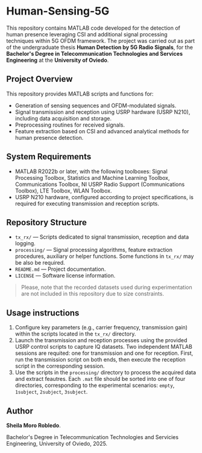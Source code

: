 # Human-Sensing-5G

This repository contains MATLAB code developed for the detection of human presence leveraging CSI and additional signal processing techniques within 5G OFDM framework. The project was carried out as part of the undergraduate thesis **Human Detection by 5G Radio Signals**, for the **Bachelor's Degree in Telecommunication Technologies and Services Engineering** at the **University of Oviedo**.

## Project Overview

This repository provides MATLAB scripts and functions for:
- Generation of sensing sequences and OFDM-modulated signals.
- Signal transmission and reception using USRP hardware (USRP N210), including data acquisition and storage.
- Preprocessing routines for received signals.
- Feature extraction based on CSI and advanced analytical methods for human presence detection.

## System Requirements

- MATLAB R2022b or later, with the following toolboxes: Signal Processing Toolbox, Statistics and Machine Learning Toolbox, Communications Toolbox, NI USRP Radio Support (Communications Toolbox), LTE Toolbox, WLAN Toolbox.
- USRP N210 hardware, configured according to project specifications, is required for executing transmission and reception scripts.

## Repository Structure

- `tx_rx/` — Scripts dedicated to signal transmission, reception and data logging.
- `processing/` — Signal processing algorithms, feature extraction procedures, auxiliary or helper functions. Some functions in `tx_rx/` may be also be required.
- `README.md` — Project documentation.
- `LICENSE` — Software license information.
  
> Please, note that the recorded datasets used during experimentation are not included in this repository due to size constraints.

## Usage instructions

1. Configure key parameters (e.g., carrier frequency, transmission gain) within the scripts located in the `tx_rx/` directory.
2. Launch the transmission and reception processes using the provided USRP control scripts to capture IQ datasets. Two independent MATLAB sessions are requited: one for transmission and one for reception. First, run the transmission script on both ends, then execute the reception script in the corresponding session.
3. Use the scripts in the `processing/` directory to process the acquired data and extract feautres. Each `.mat` file should be sorted into one of four directories, corresponding to the experimental scenarios: `empty`, `1subject`, `2subject`, `3subject`.

## Author

**Sheila Moro Robledo**.

Bachelor's Degree in Telecommunication Technologies and Servicies Engineering, University of Oviedo, 2025.
